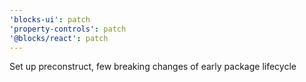 ```yaml
---
'blocks-ui': patch
'property-controls': patch
'@blocks/react': patch
---
```


Set up preconstruct, few breaking changes of early package lifecycle

